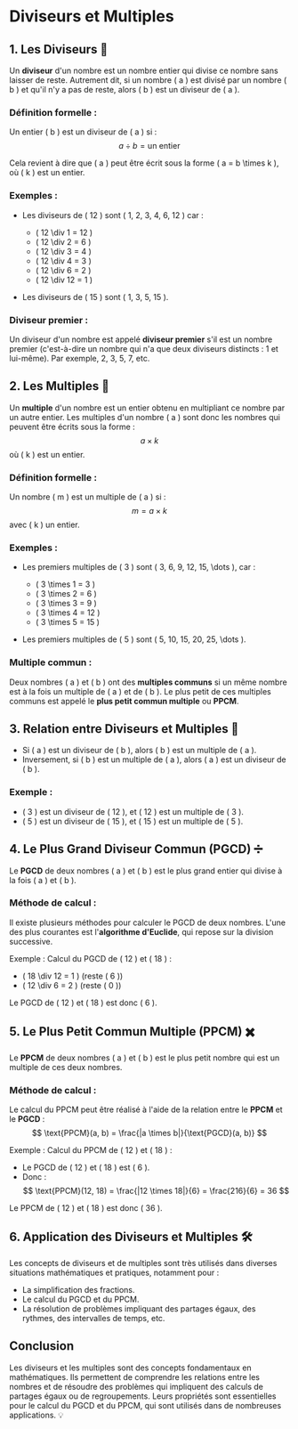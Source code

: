 # Diviseurs et Multiples

## 1. **Les Diviseurs** 🔢

Un **diviseur** d'un nombre est un nombre entier qui divise ce nombre sans laisser de reste. Autrement dit, si un nombre \( a \) est divisé par un nombre \( b \) et qu'il n'y a pas de reste, alors \( b \) est un diviseur de \( a \).

### Définition formelle :
Un entier \( b \) est un diviseur de \( a \) si :
$$ a \div b = \text{un entier} $$

Cela revient à dire que \( a \) peut être écrit sous la forme \( a = b \times k \), où \( k \) est un entier.

### Exemples :
- Les diviseurs de \( 12 \) sont \( 1, 2, 3, 4, 6, 12 \) car :
  - \( 12 \div 1 = 12 \)
  - \( 12 \div 2 = 6 \)
  - \( 12 \div 3 = 4 \)
  - \( 12 \div 4 = 3 \)
  - \( 12 \div 6 = 2 \)
  - \( 12 \div 12 = 1 \)

- Les diviseurs de \( 15 \) sont \( 1, 3, 5, 15 \).

### Diviseur premier :
Un diviseur d'un nombre est appelé **diviseur premier** s'il est un nombre premier (c'est-à-dire un nombre qui n'a que deux diviseurs distincts : 1 et lui-même). Par exemple, 2, 3, 5, 7, etc.

## 2. **Les Multiples** 🔢

Un **multiple** d'un nombre est un entier obtenu en multipliant ce nombre par un autre entier. Les multiples d'un nombre \( a \) sont donc les nombres qui peuvent être écrits sous la forme :
$$ a \times k $$ 
où \( k \) est un entier.

### Définition formelle :
Un nombre \( m \) est un multiple de \( a \) si :
$$ m = a \times k $$ 
avec \( k \) un entier.

### Exemples :
- Les premiers multiples de \( 3 \) sont \( 3, 6, 9, 12, 15, \dots \), car :
  - \( 3 \times 1 = 3 \)
  - \( 3 \times 2 = 6 \)
  - \( 3 \times 3 = 9 \)
  - \( 3 \times 4 = 12 \)
  - \( 3 \times 5 = 15 \)

- Les premiers multiples de \( 5 \) sont \( 5, 10, 15, 20, 25, \dots \).

### Multiple commun :
Deux nombres \( a \) et \( b \) ont des **multiples communs** si un même nombre est à la fois un multiple de \( a \) et de \( b \). Le plus petit de ces multiples communs est appelé le **plus petit commun multiple** ou **PPCM**.

## 3. **Relation entre Diviseurs et Multiples** 🔄

- Si \( a \) est un diviseur de \( b \), alors \( b \) est un multiple de \( a \).
- Inversement, si \( b \) est un multiple de \( a \), alors \( a \) est un diviseur de \( b \).

### Exemple :
- \( 3 \) est un diviseur de \( 12 \), et \( 12 \) est un multiple de \( 3 \).
- \( 5 \) est un diviseur de \( 15 \), et \( 15 \) est un multiple de \( 5 \).

## 4. **Le Plus Grand Diviseur Commun (PGCD)** ➗

Le **PGCD** de deux nombres \( a \) et \( b \) est le plus grand entier qui divise à la fois \( a \) et \( b \). 

### Méthode de calcul :
Il existe plusieurs méthodes pour calculer le PGCD de deux nombres. L'une des plus courantes est l'**algorithme d'Euclide**, qui repose sur la division successive.

Exemple :
Calcul du PGCD de \( 12 \) et \( 18 \) :
- \( 18 \div 12 = 1 \) (reste \( 6 \))
- \( 12 \div 6 = 2 \) (reste \( 0 \))

Le PGCD de \( 12 \) et \( 18 \) est donc \( 6 \).

## 5. **Le Plus Petit Commun Multiple (PPCM)** ✖️

Le **PPCM** de deux nombres \( a \) et \( b \) est le plus petit nombre qui est un multiple de ces deux nombres.

### Méthode de calcul :
Le calcul du PPCM peut être réalisé à l'aide de la relation entre le **PPCM** et le **PGCD** :
$$ \text{PPCM}(a, b) = \frac{|a \times b|}{\text{PGCD}(a, b)} $$

Exemple :
Calcul du PPCM de \( 12 \) et \( 18 \) :
- Le PGCD de \( 12 \) et \( 18 \) est \( 6 \).
- Donc :
$$ \text{PPCM}(12, 18) = \frac{|12 \times 18|}{6} = \frac{216}{6} = 36 $$

Le PPCM de \( 12 \) et \( 18 \) est donc \( 36 \).

## 6. **Application des Diviseurs et Multiples** 🛠️

Les concepts de diviseurs et de multiples sont très utilisés dans diverses situations mathématiques et pratiques, notamment pour :
- La simplification des fractions.
- Le calcul du PGCD et du PPCM.
- La résolution de problèmes impliquant des partages égaux, des rythmes, des intervalles de temps, etc.

## Conclusion

Les diviseurs et les multiples sont des concepts fondamentaux en mathématiques. Ils permettent de comprendre les relations entre les nombres et de résoudre des problèmes qui impliquent des calculs de partages égaux ou de regroupements. Leurs propriétés sont essentielles pour le calcul du PGCD et du PPCM, qui sont utilisés dans de nombreuses applications. 💡